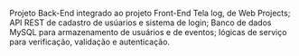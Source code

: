 Projeto Back-End integrado ao projeto Front-End Tela log, de Web Projects; API REST de cadastro de usúarios e sistema de login; Banco de dados MySQL para armazenamento de usuários e de eventos; lógicas de serviço para verificação, validação e autenticação.